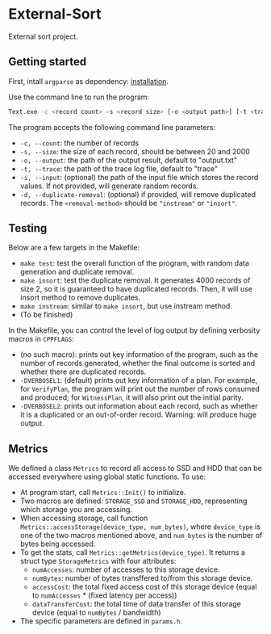 # External-Sort

External sort project.

## Getting started

First, intall `argparse` as dependency: [installation](https://github.com/p-ranav/argparse?tab=readme-ov-file#building-installing-and-testing).

Use the command line to run the program:

```bash
Text.exe -c <record count> -s <record size> [-o <output path>] [-t <trace path>] [-i <input path>] [-d <removal-method>]
```

The program accepts the following command line parameters:

- `-c, --count`: the number of records
- `-s, --size`: the size of each record, should be between 20 and 2000
- `-o, --output`: the path of the output result, default to "output.txt"
- `-t, --trace`: the path of the trace log file, default to "trace"
- `-i, --input`: (optional) the path of the input file which stores the record values. If not provided, will generate random records.
- `-d, --duplicate-removal`: (optional) if provided, will remove duplicated records. The `<removal-method>` should be `"instream"` or `"insort"`.

## Testing

Below are a few targets in the Makefile:

- `make test`: test the overall function of the program, with random data generation and duplicate removal.
- `make insort`: test the duplicate removal. It generates 4000 records of size 2, so it is guaranteed to have duplicated records. Then, it will use insort method to remove duplicates.
- `make instream`: similar to `make insort`, but use instream method.
- (To be finished)

In the Makefile, you can control the level of log output by defining verbosity macros in `CPPFLAGS`:

- (no such macro): prints out key information of the program, such as the number of records generated, whether the final outcome is sorted and whether there are duplicated records.
- `-DVERBOSEL1`: (default) prints out key information of a plan. For example, for `VerifyPlan`, the program will print out the number of rows consumed and produced; for `WitnessPlan`, it will also print out the initial parity.
- `-DVERBOSEL2`: prints out information about each record, such as whether it is a duplicated or an out-of-order record. Warning: will produce huge output.

## Metrics

We defined a class `Metrics` to record all access to SSD and HDD that can be accessed everywhere using global static functions. To use:

- At program start, call `Metrics::Init()` to initialize.
- Two macros are defined: `STORAGE_SSD` and `STORAGE_HDD`, representing which storage you are accessing.
- When accessing storage, call function `Metrics::accessStorage(device_type, num_bytes)`, where `device_type` is one of the two macros mentioned above, and `num_bytes` is the number of bytes being accessed.
- To get the stats, call `Metrics::getMetrics(device_type)`. It returns a struct type `StorageMetrics` with four attributes:
  - `numAccesses`: number of accesses to this storage device.
  - `numBytes`: number of bytes transffered to/from this storage device.
  - `accessCost`: the total fixed access cost of this storage device (equal to `numAccesses` * (fixed latency per access))
  - `dataTransferCost`: the total time of data transfer of this storage device (equal to `numBytes` / bandwidth)
- The specific parameters are defined in `params.h`.
